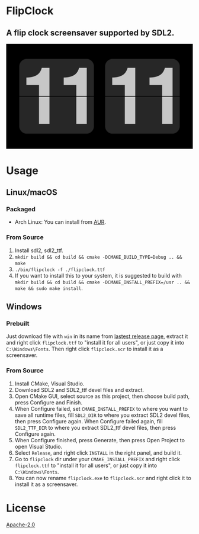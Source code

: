 FlipClock
=========

A flip clock screensaver supported by SDL2.
-------------------------------------------

![Screenshot](screenshot.png)

# Usage

## Linux/macOS

### Packaged

- Arch Linux: You can install from [AUR](https://aur.archlinux.org/packages/flipclock/).

### From Source

1. Install sdl2, sdl2_ttf.
2. `mkdir build && cd build && cmake -DCMAKE_BUILD_TYPE=Debug .. && make`
3. `./bin/flipclock -f ./flipclock.ttf`
4. If you want to install this to your system, it is suggested to build with `mkdir build && cd build && cmake -DCMAKE_INSTALL_PREFIX=/usr .. && make && sudo make install`.

## Windows

### Prebuilt

Just download file with `win` in its name from [lastest release page](https://github.com/AlynxZhou/flipclock/releases/latest), extract it and right click `flipclock.ttf` to "install it for all users", or just copy it into `C:\Windows\Fonts`. Then right click `flipclock.scr` to install it as a screensaver.

### From Source

1. Install CMake, Visual Studio.
2. Download SDL2 and SDL2_ttf devel files and extract.
3. Open CMake GUI, select source as this project, then choose build path, press Configure and Finish.
4. When Configure failed, set `CMAKE_INSTALL_PREFIX` to where you want to save all runtime files, fill `SDL2_DIR` to where you extract SDL2 devel files, then press Configure again. When Configure failed again, fill `SDL2_TTF_DIR` to where you extract SDL2_ttf devel files, then press Configure again.
5. When Configure finished, press Generate, then press Open Project to open Visual Studio.
6. Select `Release`, and right click `INSTALL` in the right panel, and build it.
8. Go to `flipclock` dir under your `CMAKE_INSTALL_PREFIX` and right click `flipclock.ttf` to "install it for all users", or just copy it into `C:\Windows\Fonts`.
9. You can now rename `flipclock.exe` to `flipclock.scr` and right click it to install it as a screensaver.

# License

[Apache-2.0](./LICENSE)
